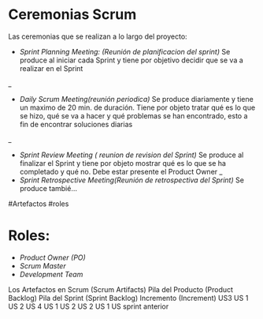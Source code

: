 # Ceremonias Scrum

Las ceremonias que se realizan a lo largo del proyecto:

* *Sprint Planning Meeting: (Reunión de planificacion del sprint)*  Se produce al iniciar cada Sprint y tiene por objetivo decidir que se va a realizar en el Sprint

_
* *Daily Scrum Meeting(reunión periodica)* Se produce diariamente y tiene un maximo de 20 min. de duración. Tiene por objeto tratar qué es lo que se hizo, qué se va a hacer y qué problemas se han encontrado, esto a fin de encontrar soluciones diarias

_
* *Sprint Review Meeting ( reunion de revision del Sprint)* Se produce al finalizar el Sprint y tiene por objeto mostrar qué es lo que se ha completado y qué no. Debe estar presente el Product Owner 
_
* *Sprint Retrospective Meeting(Reunión de retrospectiva del Sprint)* Se produce tambié…


#Artefactos
#roles

# Roles:

* *Product Owner (PO)*
* *Scrum Master*
* *Development Team*

Los Artefactos en Scrum
(Scrum Artifacts)
Pila del Producto (Product Backlog)
Pila del Sprint (Sprint Backlog)
Incremento (Increment)
US3
US 1
US 2
US 4
US 1
US 2
US 2
US 1
US sprint anterior
